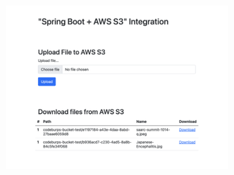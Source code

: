 ![alt text](https://github.com/nkchauhan003/spring-boot-aws/blob/master/aws-s3-spring-boot-file-upload-and-download.png?raw=true)
